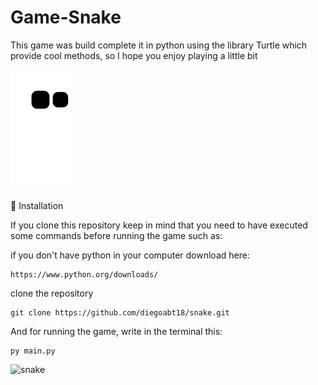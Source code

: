 # Game-Snake

This game was build complete it in python using the library Turtle which provide cool methods, so I hope you enjoy playing a little bit

![Snake animation](https://github.com/rafaballerini/rafaballerini/blob/output/github-contribution-grid-snake.svg)


🐍 Installation

If you clone this repository keep in mind that you need to have executed some commands before running the game such as:

if you don't have python in your computer download here:
```
https://www.python.org/downloads/
```

clone the repository
```
git clone https://github.com/diegoabt18/snake.git
```

And for running the game, write in the terminal this:
```
py main.py
```

<img href="./snaked.png" alt="snake" />